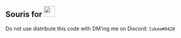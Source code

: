 <h2><strong>Souris for <img src="https://discordapp.com/assets/07714cff6af26f83c1f74b89bc7dd48b.svg" height="30"></strong></h2>

Do not use distribute this code with DM'ing me on Discord: <code>lukee#0420</code>

